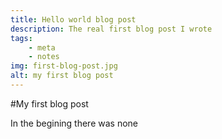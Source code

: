 ```yaml
---
title: Hello world blog post
description: The real first blog post I wrote
tags:
    - meta
    - notes
img: first-blog-post.jpg
alt: my first blog post
---
```

#My first blog post

In the begining there was none
